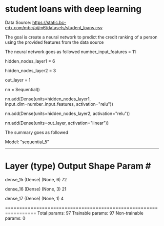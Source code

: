 # student loans with deep learning

Data Source: https://static.bc-edx.com/mbc/ai/m6/datasets/student_loans.csv

The goal is create a neural network to predict the credit ranking of a person using the provided features from the data source 

The neural network goes as followed
number_input_features = 11

hidden_nodes_layer1 = 6

hidden_nodes_layer2 = 3

out_layer = 1

nn = Sequential()

nn.add(Dense(units=hidden_nodes_layer1, input_dim=number_input_features, activation="relu"))

nn.add(Dense(units=hidden_nodes_layer2, activation="relu"))

nn.add(Dense(units=out_layer, activation="linear"))

The summary goes as followed

Model: "sequential_5"
_________________________________________________________________
 Layer (type)                Output Shape              Param #   
=================================================================
 dense_15 (Dense)            (None, 6)                 72        
                                                                 
 dense_16 (Dense)            (None, 3)                 21        
                                                                 
 dense_17 (Dense)            (None, 1)                 4         
                                                                 
=================================================================
Total params: 97
Trainable params: 97
Non-trainable params: 0



